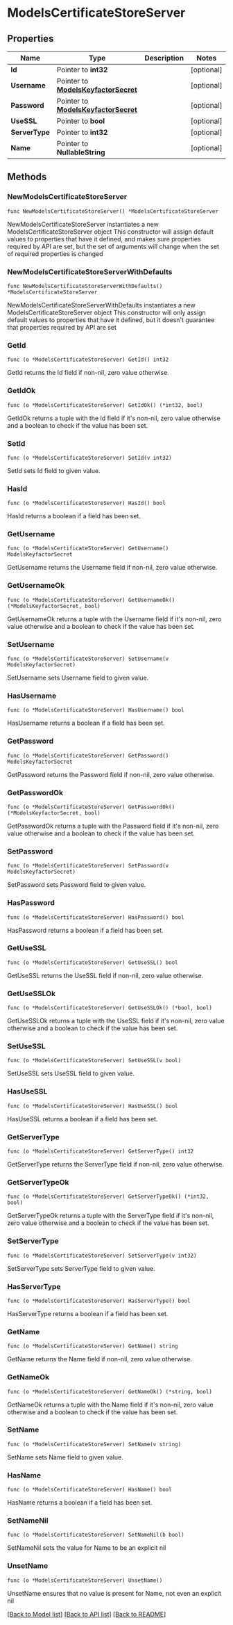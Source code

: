# ModelsCertificateStoreServer

## Properties

Name | Type | Description | Notes
------------ | ------------- | ------------- | -------------
**Id** | Pointer to **int32** |  | [optional] 
**Username** | Pointer to [**ModelsKeyfactorSecret**](ModelsKeyfactorSecret.md) |  | [optional] 
**Password** | Pointer to [**ModelsKeyfactorSecret**](ModelsKeyfactorSecret.md) |  | [optional] 
**UseSSL** | Pointer to **bool** |  | [optional] 
**ServerType** | Pointer to **int32** |  | [optional] 
**Name** | Pointer to **NullableString** |  | [optional] 

## Methods

### NewModelsCertificateStoreServer

`func NewModelsCertificateStoreServer() *ModelsCertificateStoreServer`

NewModelsCertificateStoreServer instantiates a new ModelsCertificateStoreServer object
This constructor will assign default values to properties that have it defined,
and makes sure properties required by API are set, but the set of arguments
will change when the set of required properties is changed

### NewModelsCertificateStoreServerWithDefaults

`func NewModelsCertificateStoreServerWithDefaults() *ModelsCertificateStoreServer`

NewModelsCertificateStoreServerWithDefaults instantiates a new ModelsCertificateStoreServer object
This constructor will only assign default values to properties that have it defined,
but it doesn't guarantee that properties required by API are set

### GetId

`func (o *ModelsCertificateStoreServer) GetId() int32`

GetId returns the Id field if non-nil, zero value otherwise.

### GetIdOk

`func (o *ModelsCertificateStoreServer) GetIdOk() (*int32, bool)`

GetIdOk returns a tuple with the Id field if it's non-nil, zero value otherwise
and a boolean to check if the value has been set.

### SetId

`func (o *ModelsCertificateStoreServer) SetId(v int32)`

SetId sets Id field to given value.

### HasId

`func (o *ModelsCertificateStoreServer) HasId() bool`

HasId returns a boolean if a field has been set.

### GetUsername

`func (o *ModelsCertificateStoreServer) GetUsername() ModelsKeyfactorSecret`

GetUsername returns the Username field if non-nil, zero value otherwise.

### GetUsernameOk

`func (o *ModelsCertificateStoreServer) GetUsernameOk() (*ModelsKeyfactorSecret, bool)`

GetUsernameOk returns a tuple with the Username field if it's non-nil, zero value otherwise
and a boolean to check if the value has been set.

### SetUsername

`func (o *ModelsCertificateStoreServer) SetUsername(v ModelsKeyfactorSecret)`

SetUsername sets Username field to given value.

### HasUsername

`func (o *ModelsCertificateStoreServer) HasUsername() bool`

HasUsername returns a boolean if a field has been set.

### GetPassword

`func (o *ModelsCertificateStoreServer) GetPassword() ModelsKeyfactorSecret`

GetPassword returns the Password field if non-nil, zero value otherwise.

### GetPasswordOk

`func (o *ModelsCertificateStoreServer) GetPasswordOk() (*ModelsKeyfactorSecret, bool)`

GetPasswordOk returns a tuple with the Password field if it's non-nil, zero value otherwise
and a boolean to check if the value has been set.

### SetPassword

`func (o *ModelsCertificateStoreServer) SetPassword(v ModelsKeyfactorSecret)`

SetPassword sets Password field to given value.

### HasPassword

`func (o *ModelsCertificateStoreServer) HasPassword() bool`

HasPassword returns a boolean if a field has been set.

### GetUseSSL

`func (o *ModelsCertificateStoreServer) GetUseSSL() bool`

GetUseSSL returns the UseSSL field if non-nil, zero value otherwise.

### GetUseSSLOk

`func (o *ModelsCertificateStoreServer) GetUseSSLOk() (*bool, bool)`

GetUseSSLOk returns a tuple with the UseSSL field if it's non-nil, zero value otherwise
and a boolean to check if the value has been set.

### SetUseSSL

`func (o *ModelsCertificateStoreServer) SetUseSSL(v bool)`

SetUseSSL sets UseSSL field to given value.

### HasUseSSL

`func (o *ModelsCertificateStoreServer) HasUseSSL() bool`

HasUseSSL returns a boolean if a field has been set.

### GetServerType

`func (o *ModelsCertificateStoreServer) GetServerType() int32`

GetServerType returns the ServerType field if non-nil, zero value otherwise.

### GetServerTypeOk

`func (o *ModelsCertificateStoreServer) GetServerTypeOk() (*int32, bool)`

GetServerTypeOk returns a tuple with the ServerType field if it's non-nil, zero value otherwise
and a boolean to check if the value has been set.

### SetServerType

`func (o *ModelsCertificateStoreServer) SetServerType(v int32)`

SetServerType sets ServerType field to given value.

### HasServerType

`func (o *ModelsCertificateStoreServer) HasServerType() bool`

HasServerType returns a boolean if a field has been set.

### GetName

`func (o *ModelsCertificateStoreServer) GetName() string`

GetName returns the Name field if non-nil, zero value otherwise.

### GetNameOk

`func (o *ModelsCertificateStoreServer) GetNameOk() (*string, bool)`

GetNameOk returns a tuple with the Name field if it's non-nil, zero value otherwise
and a boolean to check if the value has been set.

### SetName

`func (o *ModelsCertificateStoreServer) SetName(v string)`

SetName sets Name field to given value.

### HasName

`func (o *ModelsCertificateStoreServer) HasName() bool`

HasName returns a boolean if a field has been set.

### SetNameNil

`func (o *ModelsCertificateStoreServer) SetNameNil(b bool)`

 SetNameNil sets the value for Name to be an explicit nil

### UnsetName
`func (o *ModelsCertificateStoreServer) UnsetName()`

UnsetName ensures that no value is present for Name, not even an explicit nil

[[Back to Model list]](../README.md#documentation-for-models) [[Back to API list]](../README.md#documentation-for-api-endpoints) [[Back to README]](../README.md)



